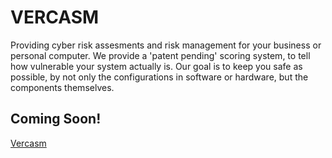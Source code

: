 # VERCASM

Providing cyber risk assesments and risk management for your business or personal computer. 
We provide a 'patent pending' scoring system, to tell how vulnerable your system actually is.
Our goal is to keep you safe as possible, by not only the configurations in software or hardware, but the components themselves.


## Coming Soon!

[Vercasm](https://vercasm.com)
